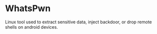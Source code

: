 # WhatsPwn
Linux tool used to extract sensitive data, inject backdoor, or drop remote shells on android devices.
